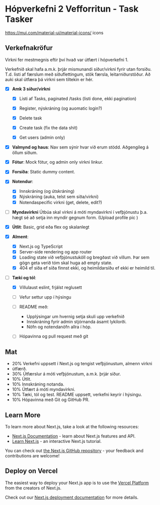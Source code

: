 # Hópverkefni 2 Vefforritun - Task Tasker

https://mui.com/material-ui/material-icons/  icons


## Verkefnakröfur

Virkni fer mestmegnis eftir því hvað var útfært í hópverkefni 1.

Verkefnið skal hafa a.m.k. þrjár mismunandi síður/virkni fyrir utan forsíðu. T.d. listi af færslum með síðuflettingum, stök færsla, leitarniðurstöður. Að auki skal útfæra þá virkni sem tiltekin er hér.
- [x] **Amk 3 síður/virkni**
    - [x] Listi af Tasks, paginated /tasks (listi done, ekki pagination)
    - [x] Register, nýskráning (og auomatic login?)
    - [x] Delete task 
    - [x] Create task (fix the data shit)
    - [x] Get users (admin only)


- [x] **Valmynd og haus**: Nav sem sýnir hvar við erum stödd. Aðgengileg á öllum síðum. 

- [x] **Fótur**: Mock fótur, og admin only virkni linkur. 
 
- [x] **Forsíða**: Static dummy content.

- [x] **Notendur**: 
    - [x] Innskráning (og útskráning)
    - [x] Nýskráning (auka, telst sem síða/virkni)
    - [x] Notendaspecific virkni (get, delete, edit?)

- [ ] **Myndavirkni** Útbúa skal virkni á móti myndavirkni í vefþjónustu þ.a. hægt sé að setja inn myndir gegnum form. (Upload profile pic )

- [x] **Útlit**: Basic, grid eða flex og skalanlegt

- [x] **Alment**: 
    - [x] Next.js og TypeScript
    - [x] Server-side rendering og app router
    - [x] Loading state við vefþjónustuköll og bregðast við villum. Þar sem gögn geta verið tóm skal huga að empty state.
    - [x] 404 ef síða ef síða finnst ekki, og heimildarsíðu ef ekki er heimild til. 

- [ ] **Tæki og tól**: 
    - [x] Villulaust eslint, frjálst reglusett
    - [ ] Vefur settur upp í hýsingu
    - [ ] README með: 
        - Upplýsingar um hvernig setja skuli upp verkefnið
        - Innskráning fyrir admin stjórnanda ásamt lykilorði. 
        - Nöfn og notendanöfn allra í hóp.
    - [ ] Hópavinna og pull request með git



## Mat
- 20% Verkefni uppsett í Next.js og tengist vefþjónustum, almenn virkni 
- útfærð.
- 30% Útfærslur á móti vefþjónustum, a.m.k. þrjár síður.
- 10% Útlit.
- 10% Innskráning notanda.
- 10% Útfært á móti myndavirkni.
- 10% Tæki, tól og test. README uppsett, verkefni keyrir í hýsingu.
- 10% Hópavinna með Git og GitHub PR.




## Learn More

To learn more about Next.js, take a look at the following resources:

- [Next.js Documentation](https://nextjs.org/docs) - learn about Next.js features and API.
- [Learn Next.js](https://nextjs.org/learn) - an interactive Next.js tutorial.

You can check out [the Next.js GitHub repository](https://github.com/vercel/next.js) - your feedback and contributions are welcome!

## Deploy on Vercel

The easiest way to deploy your Next.js app is to use the [Vercel Platform](https://vercel.com/new?utm_medium=default-template&filter=next.js&utm_source=create-next-app&utm_campaign=create-next-app-readme) from the creators of Next.js.

Check out our [Next.js deployment documentation](https://nextjs.org/docs/app/building-your-application/deploying) for more details.
